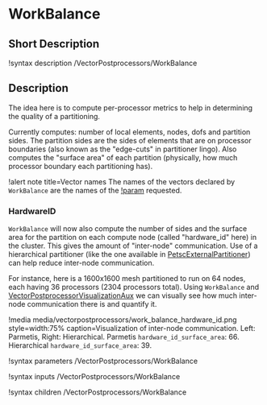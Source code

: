 # WorkBalance

## Short Description

!syntax description /VectorPostprocessors/WorkBalance

## Description

The idea here is to compute per-processor metrics to help in determining the quality of a partitioning.

Currently computes: number of local elements, nodes, dofs and partition sides.  The partition sides are the sides of elements that are on processor boundaries (also known as the "edge-cuts" in partitioner lingo).  Also computes the "surface area" of each partition (physically, how much processor boundary each partitioning has).

!alert note title=Vector names
The names of the vectors declared by `WorkBalance` are the names of the [!param](/VectorPostprocessors/WorkBalance/balances) requested.

### HardwareID

`WorkBalance` will now also compute the number of sides and the surface area for the partition on each compute node (called "hardware_id" here) in the cluster.  This gives the amount of "inter-node" communication.  Use of a hierarchical partitioner (like the one available in [PetscExternalPartitioner](PetscExternalPartitioner.md)) can help reduce inter-node communication.

For instance, here is a 1600x1600 mesh partitioned to run on 64 nodes, each having 36 processors (2304 processors total).  Using `WorkBalance` and [VectorPostprocessorVisualizationAux](VectorPostprocessorVisualizationAux.md) we can visually see how much inter-node communication there is and quantify it.

!media media/vectorpostprocessors/work_balance_hardware_id.png style=width:75% caption=Visualization of inter-node communication. Left: Parmetis, Right: Hierarchical.  Parmetis `hardware_id_surface_area`: 66.  Hierarchical `hardware_id_surface_area`: 39.

!syntax parameters /VectorPostprocessors/WorkBalance

!syntax inputs /VectorPostprocessors/WorkBalance

!syntax children /VectorPostprocessors/WorkBalance

